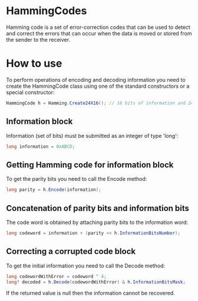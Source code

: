 # HammingCodes
Hamming code is a set of error-correction codes that can be used to detect and correct the errors that can occur when the data is moved or stored from the sender to the receiver.

# How to use

To perform operations of encoding and decoding information you need to create the HammingCode class using one of the standard constructors or a special constructor:

```C#
HammingCode h = Hamming.Create24X16(); // 16 bits of information and 24 bits in a codeword
``` 

## Information block

Information (set of bits) must be submitted as an integer of type 'long':

```C#
long information = 0xABCD;
``` 

## Getting Hamming code for information block

To get the parity bits you need to call the Encode method:

```C#
long parity = h.Encode(information);
``` 

## Concatenation of parity bits and information bits

The code word is obtained by attaching parity bits to the information word:

```C#
long codeword = information + (parity << h.InformationBitsNumber);
``` 

## Correcting a corrupted code block

To get the initial information you need to call the Decode method:

```C#
long codewordWithError = codeword ^ 4;
long? decoded = h.Decode(codewordWithError) & h.InformationBitsMask;
``` 

If the returned value is null then the information cannot be recovered.
